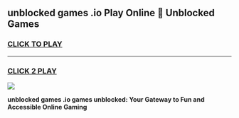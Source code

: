 
## unblocked games .io Play Online 👋 Unblocked Games
<h3>
<a href="https://premium.freeplayer.one?title=unblocked_games_.io&ref=19F">CLICK TO PLAY</a></h3>
<hr>

<h3>
<a href="https://premium.freeplayer.one?title=unblocked_games_.io&ref=19F">CLICK 2 PLAY</a>
  
</h3>

<a href="https://premium.freeplayer.one?title=unblocked_games_.io&ref=19F"><img src="https://clearcache.store/games.png"></a>


**unblocked games .io games unblocked: Your Gateway to Fun and Accessible Online Gaming**

